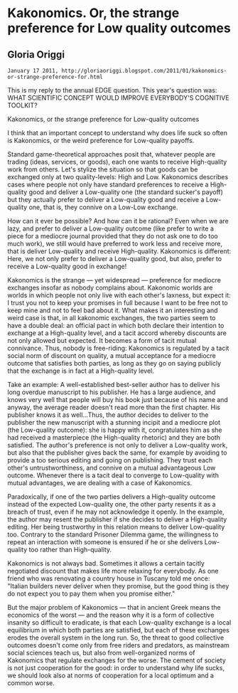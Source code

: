 # Kakonomics. Or, the strange preference for Low quality outcomes
## Gloria Origgi
    
    January 17 2011, http://gloriaoriggi.blogspot.com/2011/01/kakonomics-or-strange-preference-for.html


This is my reply to the annual EDGE question. This year's question was: WHAT SCIENTIFIC CONCEPT WOULD IMPROVE EVERYBODY'S COGNITIVE TOOLKIT? 

Kakonomics, or the strange preference for Low-quality outcomes

I think that an important concept to understand why does life suck so often is Kakonomics, or the weird preference for Low-quality payoffs.

Standard game-theoretical approaches posit that, whatever people are trading (ideas, services, or goods), each one wants to receive High-quality work from others. Let's stylize the situation so that goods can be exchanged only at two quality-levels: High and Low. Kakonomics describes cases where people not only have standard preferences to receive a High-quality good and deliver a Low-quality one (the standard sucker's payoff) but they actually prefer to deliver a Low-quality good and receive a Low-quality one, that is, they connive on a Low-Low exchange.

How can it ever be possible? And how can it be rational? Even when we are lazy, and prefer to deliver a Low-quality outcome (like prefer to write a piece for a mediocre journal provided that they do not ask one to do too much work), we still would have preferred to work less and receive more, that is deliver Low-quality and receive High-quality. Kakonomics is different: Here, we not only prefer to deliver a Low-quality good, but also, prefer to receive a Low-quality good in exchange!

Kakonomics is the strange — yet widespread — preference for mediocre exchanges insofar as nobody complains about. Kakonomic worlds are worlds in which people not only live with each other's laxness, but expect it: I trust you not to keep your promises in full because I want to be free not to keep mine and not to feel bad about it. What makes it an interesting and weird case is that, in all kakonomic exchanges, the two parties seem to have a double deal: an official pact in which both declare their intention to exchange at a High-quality level, and a tacit accord whereby discounts are not only allowed but expected. It becomes a form of tacit mutual connivance. Thus, nobody is free-riding: Kakonomics is regulated by a tacit social norm of discount on quality, a mutual acceptance for a mediocre outcome that satisfies both parties, as long as they go on saying publicly that the exchange is in fact at a High-quality level.

Take an example: A well-established best-seller author has to deliver his long overdue manuscript to his publisher. He has a large audience, and knows very well that people will buy his book just because of his name and anyway, the average reader doesn't read more than the first chapter. His publisher knows it as well…Thus, the author decides to deliver to the publisher the new manuscript with a stunning incipit and a mediocre plot (the Low-quality outcome): she is happy with it, congratulates him as she had received a masterpiece (the High-quality rhetoric) and they are both satisfied. The author's preference is not only to deliver a Low-quality work, but also that the publisher gives back the same, for example by avoiding to provide a too serious editing and going on publishing. They trust each other's untrustworthiness, and connive on a mutual advantageous Low outcome. Whenever there is a tacit deal to converge to Low-quality with mutual advantages, we are dealing with a case of Kakonomics.

Paradoxically, if one of the two parties delivers a High-quality outcome instead of the expected Low-quality one, the other party resents it as a breach of trust, even if he may not acknowledge it openly. In the example, the author may resent the publisher if she decides to deliver a High-quality editing. Her being trustworthy in this relation means to deliver Low-quality too. Contrary to the standard Prisoner Dilemma game, the willingness to repeat an interaction with someone is ensured if he or she delivers Low-quality too rather than High-quality.


Kakonomics is not always bad. Sometimes it allows a certain tacitly negotiated discount that makes life more relaxing for everybody. As one friend who was renovating a country house in Tuscany told me once: "Italian builders never deliver when they promise, but the good thing is they do not expect you to pay them when you promise either."

But the major problem of Kakonomics — that in ancient Greek means the economics of the worst — and the reason why it is a form of collective insanity so difficult to eradicate, is that each Low-quality exchange is a local equilibrium in which both parties are satisfied, but each of these exchanges erodes the overall system in the long run. So, the threat to good collective outcomes doesn't come only from free riders and predators, as mainstream social sciences teach us, but also from well-organized norms of Kakonomics that regulate exchanges for the worse. The cement of society is not just cooperation for the good: in order to understand why life sucks, we should look also at norms of cooperation for a local optimum and a common worse.
